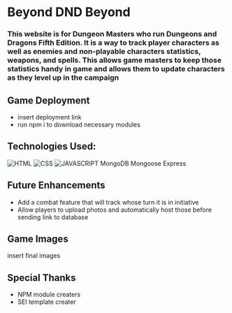 # Beyond DND Beyond

### This website is for Dungeon Masters who run Dungeons and Dragons Fifth Edition. It is a way to track player characters as well as enemies and non-playable characters statistics, weapons, and spells. This allows game masters to keep those statistics handy in game and allows them to update characters as they level up in the campaign

## Game Deployment
* insert deployment link
* run npm i to download necessary modules

## Technologies Used:
![HTML](https://img.shields.io/badge/-HTML-green)
![CSS](https://img.shields.io/badge/-CSS-blueviolet)
![JAVASCRIPT](https://img.shields.io/badge/-Javascript-yellow)
MongoDB
Mongoose
Express

## Future Enhancements 
* Add a combat feature that will track whose turn it is in initiative
* Allow players to upload photos and automatically host those before sending link to database

## Game Images
insert final images

## Special Thanks
* NPM module creaters
* SEI template creater
